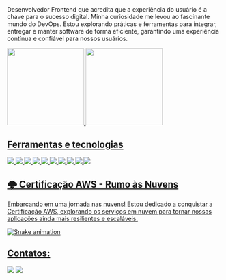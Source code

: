 ##
Desenvolvedor Frontend que acredita que a experiência do usuário é a chave para o sucesso digital. 
Minha curiosidade me levou ao fascinante mundo do DevOps. Estou explorando práticas e ferramentas para integrar, entregar e manter software de forma eficiente, garantindo uma experiência contínua e confiável para nossos usuários.

<div>
<a href="https://github.com/seu-usuário-aqui">
<img loading="lazy" height="180em" src="https://github-readme-stats.vercel.app/api/top-langs/?username=renansantos01&layout=compact&langs_count=7&theme=dracula"/>
<img loading="lazy" height="180em" src="https://github-readme-stats.vercel.app/api?username=renansantos01&show_icons=true&theme=dracula&include_all_commits=true&count_private=true"/>
</div>

## Ferramentas e tecnologias

<div>
  <img src="https://cdn.jsdelivr.net/gh/devicons/devicon/icons/html5/html5-original.svg" />
  <img src="https://cdn.jsdelivr.net/gh/devicons/devicon/icons/css3/css3-original-wordmark.svg" />
  <img src="https://cdn.jsdelivr.net/gh/devicons/devicon/icons/javascript/javascript-original.svg" />
  <img src="https://cdn.jsdelivr.net/gh/devicons/devicon/icons/angularjs/angularjs-original.svg" />
  <img src="https://cdn.jsdelivr.net/gh/devicons/devicon/icons/vuejs/vuejs-original.svg" />
  <img src="https://cdn.jsdelivr.net/gh/devicons/devicon/icons/nodejs/nodejs-original.svg" />
  <img src="https://cdn.jsdelivr.net/gh/devicons/devicon/icons/php/php-original.svg" />
  <img src="https://cdn.jsdelivr.net/gh/devicons/devicon/icons/docker/docker-original-wordmark.svg" />
  <img src="https://cdn.jsdelivr.net/gh/devicons/devicon/icons/kubernetes/kubernetes-plain.svg" />
  <img src="https://cdn.jsdelivr.net/gh/devicons/devicon/icons/amazonwebservices/amazonwebservices-original-wordmark.svg" />
</div>

## 🌩️ Certificação AWS - Rumo às Nuvens
Embarcando em uma jornada nas nuvens! Estou dedicado a conquistar a Certificação AWS, explorando os serviços em nuvem para tornar nossas aplicações ainda mais resilientes e escaláveis.

![Snake animation](https://github.com/seu-usuário-aqui/seu-usuário-aqui/blob/output/github-contribution-grid-snake.svg)

## Contatos:
<div>
<a href = "mailto:renandasilvasantos557@gmail.com"><img loading="lazy" src="https://img.shields.io/badge/Gmail-D14836?style=for-the-badge&logo=gmail&logoColor=white" target="_blank"></a>
<a href="https://www.linkedin.com/in/renanssantos01" target="_blank"><img loading="lazy" src="https://img.shields.io/badge/-LinkedIn-%230077B5?style=for-the-badge&logo=linkedin&logoColor=white" target="_blank"></a>   
</div>
